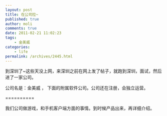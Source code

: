 ```yaml
---
layout: post
title: 在公司拉~
published: true
author: moli
comments: true
date: 2011-02-21 11:02:23
tags:
    - 金美威
categories:
    - life
permalink: /archives/2445.html
---
```

到深圳了~这些天没上网，来深圳之前在网上发了帖子，就跑到深圳，面试，然后进了一家公司。

公司名是：金美威 ， 下面的附属软件公司。公司还在注册，会独立运营。

==========

我们公司做游戏，和手机客户端方面的事情。到时候产品出来，再详细介绍。